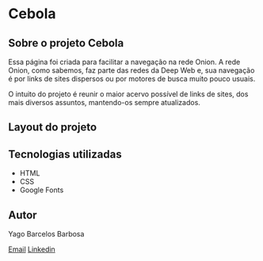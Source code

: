 <h1>Cebola</h1>
<h2>Sobre o projeto Cebola</h2>

<p>Essa página foi criada para facilitar a navegação na rede Onion. A rede Onion, como sabemos, faz parte das redes da Deep Web e, sua navegação é por links de sites dispersos ou por motores de busca muito pouco usuais.</p>

<p>O intuito do projeto é reunir o maior acervo possível de links de sites, dos mais diversos assuntos, mantendo-os sempre atualizados.</p>

<h2>Layout do projeto</h2>

<h2>Tecnologias utilizadas</h2>

<ul>
  <li>HTML</li>
  <li>CSS</li>
  <li>Google Fonts</li>
</ul>

<h2>Autor</h2>

<p>Yago Barcelos Barbosa</p>

<a href="mailto:barbosayago004@gmail.com?subject=Contato">Email</a>
<a href="https://www.linkedin.com/in/ybarbosa/">Linkedin</a>
